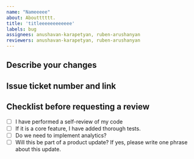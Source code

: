 ```yaml
---
name: "Nameeeee"
about: Aboutttttt.
title: 'titleeeeeeeeeeee'
labels: bug
assignees: anushavan-karapetyan, ruben-arushanyan
reviewers: anushavan-karapetyan, ruben-arushanyan
---
```


## Describe your changes

## Issue ticket number and link

## Checklist before requesting a review
- [ ] I have performed a self-review of my code
- [ ] If it is a core feature, I have added thorough tests.
- [ ] Do we need to implement analytics?
- [ ] Will this be part of a product update? If yes, please write one phrase about this update.
